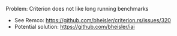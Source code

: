 Problem: Criterion does not like long running benchmarks
- See Remco: https://github.com/bheisler/criterion.rs/issues/320
- Potential solution: https://github.com/bheisler/iai